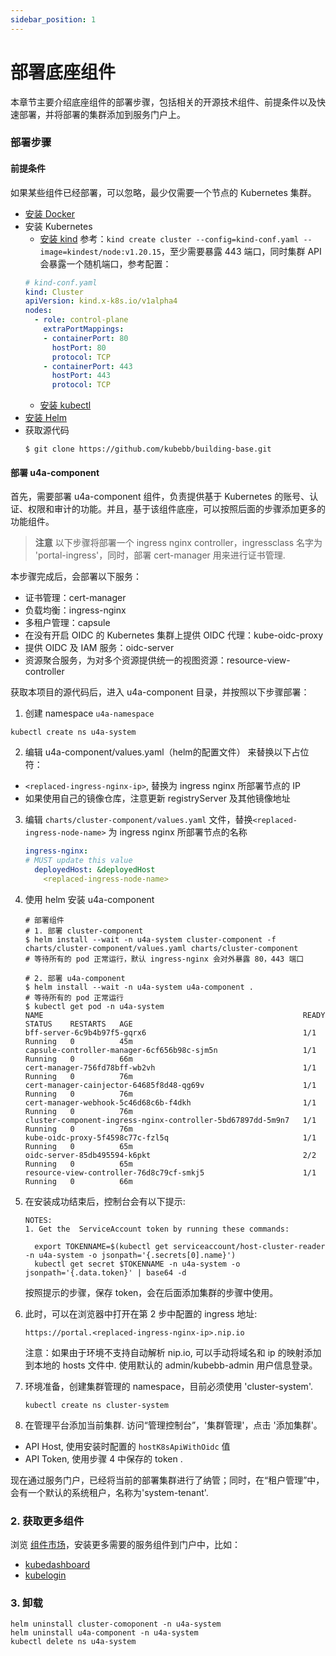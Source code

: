 ```yaml
---
sidebar_position: 1
---
```


# 部署底座组件

本章节主要介绍底座组件的部署步骤，包括相关的开源技术组件、前提条件以及快速部署，并将部署的集群添加到服务门户上。

### 部署步骤

#### 前提条件

如果某些组件已经部署，可以忽略，最少仅需要一个节点的 Kubernetes 集群。

- [安装 Docker](https://docs.docker.com/engine/install/)
- 安装 Kubernetes
  - [安装 kind](https://kind.sigs.k8s.io/docs/user/quick-start/#installation)
参考：`kind create cluster --config=kind-conf.yaml --image=kindest/node:v1.20.15`，至少需要暴露 443 端口，同时集群 API 会暴露一个随机端口，参考配置：
  ```yaml
  # kind-conf.yaml
  kind: Cluster
  apiVersion: kind.x-k8s.io/v1alpha4
  nodes:
    - role: control-plane
      extraPortMappings:
      - containerPort: 80
        hostPort: 80
        protocol: TCP
      - containerPort: 443
        hostPort: 443
        protocol: TCP
  ```
  - [安装 kubectl](https://kubernetes.io/docs/tasks/tools/#kubectl)
- [安装 Helm](https://helm.sh/docs/intro/install/)
- 获取源代码
  ```shell
  $ git clone https://github.com/kubebb/building-base.git
  ```

#### 部署 u4a-component
首先，需要部署 u4a-component 组件，负责提供基于 Kubernetes 的账号、认证、权限和审计的功能。并且，基于该组件底座，可以按照后面的步骤添加更多的功能组件。

> **注意**
> 以下步骤将部署一个 ingress nginx controller，ingressclass 名字为 'portal-ingress'，同时，部署 cert-manager 用来进行证书管理.

本步骤完成后，会部署以下服务：
* 证书管理：cert-manager
* 负载均衡：ingress-nginx
* 多租户管理：capsule
* 在没有开启 OIDC 的 Kubernetes 集群上提供 OIDC 代理：kube-oidc-proxy
* 提供 OIDC 及 IAM 服务：oidc-server
* 资源聚合服务，为对多个资源提供统一的视图资源：resource-view-controller

获取本项目的源代码后，进入 u4a-component 目录，并按照以下步骤部署：

1. 创建 namespace `u4a-namespace`

``` shell
kubectl create ns u4a-system
```

2. 编辑 u4a-component/values.yaml（helm的配置文件） 来替换以下占位符：
* `<replaced-ingress-nginx-ip>`, 替换为 ingress nginx 所部署节点的 IP
* 如果使用自己的镜像仓库，注意更新 registryServer 及其他镜像地址

3. 编辑 `charts/cluster-component/values.yaml` 文件，替换`<replaced-ingress-node-name>` 为 ingress nginx 所部署节点的名称
    ```yaml
    ingress-nginx:
    # MUST update this value
      deployedHost: &deployedHost
        <replaced-ingress-node-name>
    ```

2. 使用 helm 安装 u4a-component

    ```
    # 部署组件
    # 1. 部署 cluster-component
    $ helm install --wait -n u4a-system cluster-component -f charts/cluster-component/values.yaml charts/cluster-component
    # 等待所有的 pod 正常运行，默认 ingress-nginx 会对外暴露 80，443 端口

    # 2. 部署 u4a-component
    $ helm install --wait -n u4a-system u4a-component .
    # 等待所有的 pod 正常运行
    $ kubectl get pod -n u4a-system
    NAME                                                          READY   STATUS    RESTARTS   AGE
    bff-server-6c9b4b97f5-gqrx6                                   1/1     Running   0          45m
    capsule-controller-manager-6cf656b98c-sjm5n                   1/1     Running   0          66m
    cert-manager-756fd78bff-wb2vh                                 1/1     Running   0          76m
    cert-manager-cainjector-64685f8d48-qg69v                      1/1     Running   0          76m
    cert-manager-webhook-5c46d68c6b-f4dkh                         1/1     Running   0          76m
    cluster-component-ingress-nginx-controller-5bd67897dd-5m9n7   1/1     Running   0          76m
    kube-oidc-proxy-5f4598c77c-fzl5q                              1/1     Running   0          65m
    oidc-server-85db495594-k6pkt                                  2/2     Running   0          65m
    resource-view-controller-76d8c79cf-smkj5                      1/1     Running   0          66m
    ```

3. 在安装成功结束后，控制台会有以下提示:

    ```
    NOTES:
    1. Get the  ServiceAccount token by running these commands:

      export TOKENNAME=$(kubectl get serviceaccount/host-cluster-reader -n u4a-system -o jsonpath='{.secrets[0].name}')
      kubectl get secret $TOKENNAME -n u4a-system -o jsonpath='{.data.token}' | base64 -d
    ```

    按照提示的步骤，保存 token，会在后面添加集群的步骤中使用。


6. 此时，可以在浏览器中打开在第 2 步中配置的 ingress 地址:

    `https://portal.<replaced-ingress-nginx-ip>.nip.io`

    注意：如果由于环境不支持自动解析 nip.io, 可以手动将域名和 ip 的映射添加到本地的 hosts 文件中. 使用默认的 admin/kubebb-admin 用户信息登录。


7. 环境准备，创建集群管理的 namespace，目前必须使用 'cluster-system'.

    ```
    kubectl create ns cluster-system
    ```

8. 在管理平台添加当前集群. 访问“管理控制台”，'集群管理'，点击 '添加集群'。
* API Host, 使用安装时配置的 `hostK8sApiWithOidc` 值
* API Token, 使用步骤 4 中保存的 token  .

现在通过服务门户，已经将当前的部署集群进行了纳管；同时，在“租户管理”中，会有一个默认的系统租户，名称为'system-tenant'.

### 2. 获取更多组件
浏览 [组件市场](../component-market)，安装更多需要的服务组件到门户中，比如：
* [kubedashboard](../component-market/kubedashboard)
* [kubelogin](../component-market/kubelogin)

### 3. 卸载
  ```
  helm uninstall cluster-comoponent -n u4a-system
  helm uninstall u4a-component -n u4a-system
  kubectl delete ns u4a-system
  ```
